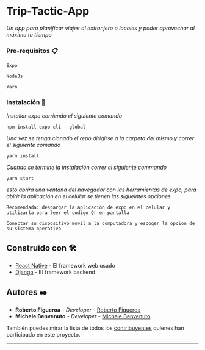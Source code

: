 # Trip-Tactic-App

_Un app para planificar viajes al extranjero o locales y poder aprovechar al máximo tu tiempo_



### Pre-requisitos 📋

```
Expo 
```

```
NodeJs
```

```
Yarn
```
### Instalación 🔧


_Installar expo corriendo el siguiente comando_

```
npm install expo-cli --global

```

_Una vez se tenga clonado el repo dirigirse a la carpeta del mismo y correr el siguiente comando_

```
yarn install
```
_Cuando se termine la instalación correr el siguiente commando_

```
yarn start
```

_esto abrira una ventana del navegador con las herramientas de expo, para abirir la aplicación en el celular se tienen las sigueintes opciones_

```
Recomendada: descargar la aplicación de expo en el celular y utilizarla para leer el codigo Qr en pantalla

```

```
Conectar su dispositivo movil a la computadora y escoger la opcion de su sistema operativo 

```



## Construido con 🛠️

* [React Native](https://reactnative.dev/) - El framework web usado
* [Django](https://www.djangoproject.com/) - El framework backend

## Autores ✒️

* **Roberto Figueroa** - *Developer* - [Roberto Figueroa](https://github.com/RobertoFigueroa)
* **Michele Benvenuto** - *Developer* - [Michele Benvenuto](https://github.com/michelebenveuto)

También puedes mirar la lista de todos los [contribuyentes](https://github.com/RobertoFigueroa/Trip-Tactic-App/graphs/contributors) quíenes han participado en este proyecto. 





---
